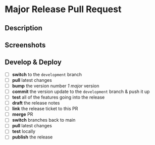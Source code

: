 # Major Release Pull Request

## Description

## Screenshots

## Develop & Deploy

- [ ] **switch** to the `development` branch
- [ ] **pull** latest changes
- [ ] **bump** the version number _1 major_ version
- [ ] **commit** the version update to the `development` branch & push it up
- [ ] **test** all of the features going into the release
- [ ] **draft** the release notes
- [ ] **link** the release ticket to this PR
- [ ] **merge** PR
- [ ] **switch** branches back to main
- [ ] **pull** latest changes
- [ ] **test** locally
- [ ] **publish** the release
